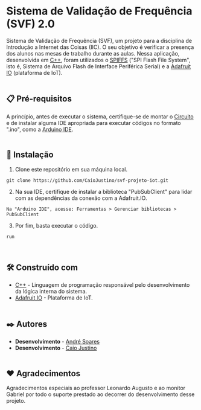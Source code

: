 # Sistema de Validação de Frequência (SVF) 2.0

Sistema de Validação de Frequência (SVF), um projeto para a disciplina de Introdução a Internet das Coisas (IIC). O seu objetivo é verificar a presença dos alunos nas mesas de trabalho durante as aulas. Nessa aplicação, desenvolvida em [C++](https://learn.microsoft.com/pt-br/cpp/cpp/?view=msvc-170), foram utilizados o [SPIFFS](https://docs.espressif.com/projects/esp-idf/en/stable/esp32/api-reference/storage/spiffs.html) ("SPI Flash File System", isto é, Sistema de Arquivo Flash de Interface Periférica Serial) e a [Adafruit IO](https://io.adafruit.com/) (plataforma de IoT).
<br><br>

## 📋 Pré-requisitos

A princípio, antes de executar o sistema, certifique-se de montar o [Circuito](https://wokwi.com/projects/416164682176137217) e de instalar alguma IDE apropriada para executar códigos no formato ".ino", como a [Arduino IDE](https://www.arduino.cc/en/software).
<br><br>

## 🔧 Instalação

1. Clone este repositório em sua máquina local.

```
git clone https://github.com/CaioJustino/svf-projeto-iot.git
```

2. Na sua IDE, certifique de instalar a biblioteca "PubSubClient" para lidar com as dependências da conexão com a Adafruit.IO.

```
Na "Arduino IDE", acesse: Ferramentas > Gerenciar bibliotecas > PubSubClient
```

3. Por fim, basta executar o código.

```
run
```
<br>

## 🛠️ Construído com

* [C++](https://learn.microsoft.com/pt-br/cpp/cpp/?view=msvc-170) - Linguagem de programação responsável pelo desenvolvimento da lógica interna do sistema.
* [Adafruit IO](https://io.adafruit.com/) - Plataforma de IoT.
<br><br>

## ✒️ Autores

* **Desenvolvimento** - [André Soares](https://github.com/OfAndreS)
* **Desenvolvimento** - [Caio Justino](https://github.com/CaioJustino)
<br><br>

## ❤ Agradecimentos

Agradecimentos especiais ao professor Leonardo Augusto e ao monitor Gabriel por todo o suporte prestado ao decorrer do desenvolvimento desse projeto.
<br><br>
